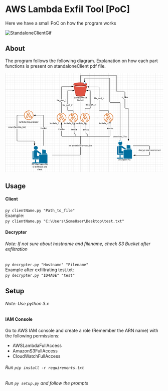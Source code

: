 # AWS Lambda Exfil Tool [PoC]

Here we have a small PoC on how the program works  

![StandaloneClientGif](standaloneClient.gif)

## About
The program follows the following diagram. Explanation on how each part functions is present on standaloneClient pdf file.  

![StandaloneClient diagram](Standalone_client_1.png?raw=true "Standalone Client Diagram")


## Usage
#### Client
`py clientName.py "Path_to_file"`  
Example:  
`py clientName.py "C:\Users\SomeUser\Desktop\test.txt"`
#### Decrypter
###### Note: If not sure about hostname and filename, check S3 Bucket after exfiltration
`py decrypter.py "Hostname" "Filename"`  
Example after exfiltrating test.txt:  
`py decrypter.py "ID4A0E" "test"`
## Setup

###### Note: Use python 3.x  

#### IAM Console
Go to AWS IAM console and create a role (Remember the ARN name) with the following permissions:  

- AWSLambdaFullAccess
- AmazonS3FullAccess
- CloudWatchFullAccess

###### Run `pip install -r requirements.txt`

###### Run `py setup.py` and follow the prompts
